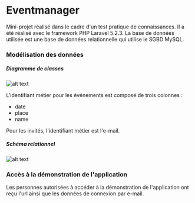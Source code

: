 # Eventmanager
Mini-projet réalisé dans le cadre d'un test pratique de connaissances. Il a été réalisé avec le framework PHP Laravel 5.2.3. La base de données utilisée est une base de données relationnelle qui utilise le SGBD MySQL.

### Modélisation des données
##### Diagramme de classes

![alt text](/src/img/diagramme_classes.png "Diagramme de classes")

L'identifiant métier pour les événements est composé de trois colonnes :

* date
* place
* name

Pour les invités, l'identifiant métier est l'e-mail.

##### Schéma relationnel

![alt text](/src/img/schema_relationnel.png "Schéma relationnel")


### Accès à la démonstration de l'application
Les personnes autorisées à accéder à la démonstration de l'application ont reçu l'url ainsi que les données de connexion par e-mail.


